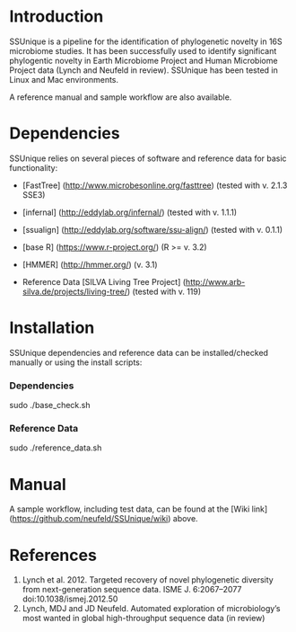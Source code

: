 # Introduction
SSUnique is a pipeline for the identification of phylogenetic novelty in 16S microbiome studies. It has been successfully used to identify significant phylogentic novelty in Earth Microbiome Project and Human Microbiome Project data (Lynch and Neufeld in review). SSUnique has been tested in Linux and Mac environments.

A reference manual and sample workflow are also available.

# Dependencies
SSUnique relies on several pieces of software and reference data for basic functionality:

- [FastTree] (http://www.microbesonline.org/fasttree) (tested with v. 2.1.3 SSE3)
- [infernal] (http://eddylab.org/infernal/)  (tested with v. 1.1.1)
- [ssualign] (http://eddylab.org/software/ssu-align/) (tested with v. 0.1.1)
- [base R] (https://www.r-project.org/) (R >= v. 3.2)
- [HMMER] (http://hmmer.org/) (v. 3.1)

- Reference Data [SILVA Living Tree Project] (http://www.arb-silva.de/projects/living-tree/) (tested with v. 119)

# Installation
SSUnique dependencies and reference data can be installed/checked manually or using the install scripts:

### Dependencies

sudo ./base_check.sh

### Reference Data
sudo ./reference_data.sh

# Manual

A sample workflow, including test data, can be found at the [Wiki link] (https://github.com/neufeld/SSUnique/wiki) above.

# References
1. Lynch et al. 2012. Targeted recovery of novel phylogenetic diversity from next-generation sequence data. ISME J. 6:2067–2077 doi:10.1038/ismej.2012.50
2. Lynch, MDJ and JD Neufeld. Automated exploration of microbiology’s most wanted in global high-throughput sequence data (in review)
